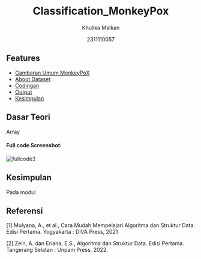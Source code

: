 # <h1 align="center">Classification_MonkeyPox</h1>
<p align="center">Khulika Malkan</p>
<p align="center">2311110057</p>

## Features

- [Gambaran Umum MonkeyPoX](#Gambaranumum)
- [About Dataset](#AboutDataset)
- [Codingan](#Codingan)
- [Output](#Output)
- [Kesimpulan](#Kesimpulan)

## Dasar Teori

Array


#### Full code Screenshot:
![fullcode3](https://github.com/agungibr/Struktur-Data-Assignment/assets/91455543/d6a6229f-6bce-4b2e-9a1a-7164042c6d3a)


## Kesimpulan
Pada modul 

## Referensi
[1] Mulyana, A., et al., Cara Mudah Mempelajari Algoritma dan Struktur Data. Edisi Pertama. Yogyakarta : DIVA Press, 2021

[2] Zein, A. dan Eriana, E.S., Algoritma dan Struktur Data. Edisi Pertama. Tangerang Selatan : Unpam Press, 2022.

